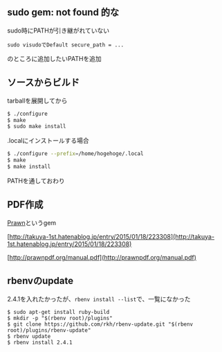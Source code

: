 ## sudo gem: not found 的な

sudo時にPATHが引き継がれていない

```
sudo visudoでDefault secure_path = ...
```

のところに追加したいPATHを追加

## ソースからビルド
tarballを展開してから

```sh
$ ./configure
$ make
$ sudo make install
```

.localにインストールする場合
```sh
$ ./configure --prefix=/home/hogehoge/.local
$ make
$ make install
```
PATHを通しておわり

## PDF作成
[Prawn](https://github.com/prawnpdf/prawn)というgem

[http://takuya-1st.hatenablog.jp/entry/2015/01/18/223308](http://takuya-1st.hatenablog.jp/entry/2015/01/18/223308)

[http://prawnpdf.org/manual.pdf](http://prawnpdf.org/manual.pdf)


## rbenvのupdate
2.4.1を入れたかったが、`rbenv install --list`で、一覧になかった

```shell
$ sudo apt-get install ruby-build
$ mkdir -p "$(rbenv root)/plugins"
$ git clone https://github.com/rkh/rbenv-update.git "$(rbenv root)/plugins/rbenv-update"
$ rbenv update
$ rbenv install 2.4.1
```
